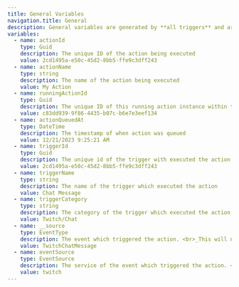 ```yaml
---
title: General Variables
navigation.title: General
description: General variables are generated by **all triggers** and are available within **all action executions**.
variables:
  - name: actionId
    type: Guid
    description: The unique ID of the action being executed
    value: 2cd1495a-e50c-45d2-8bb5-ffe9c3dff243
  - name: actionName
    type: string
    description: The name of the action being executed
    value: My Action
  - name: runningActionId
    type: Guid
    description: The unique ID of this running action instance within the queue
    value: c83dd939-9f86-4435-b07c-b6e7e3eef134
  - name: actionQueuedAt
    type: DateTime
    description: The timestamp of when action was queued
    value: 12/21/2023 9:25:21 AM
  - name: triggerId
    type: Guid
    description: The unique id of the trigger with executed the action
    value: 2cd1495a-e50c-45d2-8bb5-ffe9c3dff243
  - name: triggerName
    type: string
    description: The name of the trigger which executed the action
    value: Chat Message
  - name: triggerCategory
    type: string
    description: The category of the trigger which executed the action
    value: Twitch/Chat
  - name: __source
    type: EventType
    description: The event which triggered the action. <br>_This will not always exist and requires C# to access, [read more](/api/csharp/core/events)_
    value: TwitchChatMessage
  - name: eventSource
    type: EventSource
    description: The service of the event which triggered the action. <br>_This will not always exist and requires C# to access, [read more](/api/csharp/core/events)_
    value: twitch
---
```

